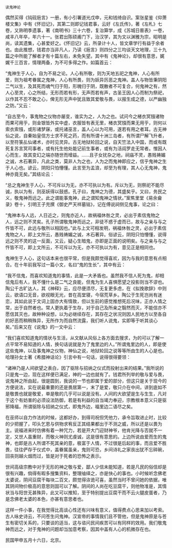     读鬼神论 

   偶然买得《钝砚巵言》一册，有小引署道光戊申，元和钱绮自识。案张星鉴《仰萧楼文集》中有《怀旧记》，其第二则即记钱君事，云好《左氏传》，著《左札》七卷，又熟明季遗事，著《南明书》三十六卷，复治算学，成《苏城日晷表》一卷，咸丰八年卒，年六十一。张君出陈硕甫门下，治汉学，其为文以渊雅为宗，昭明是尚，读其遗集，心甚爱好之。《怀旧记》云，所录计十人，皆文章学行有益于余者也。由此推想，钱君亦当非凡人，乃读《巵言》则四分之三均谈天文地理，三十九篇之中所能了解者才有十篇左右，未免失望。其中有《鬼神论》，却很有意思，娓娓千三百言，情理两备，为不可多得之作。如篇首云：

   “鬼神生于人心，自为不易之论。人心有所敬，则为天地五祀之鬼神，人心有所爱，则为祖考眷属之鬼神，人心有所畏，则为妖异厉恶之鬼神。盖人与物皆秉阴阳二气以生，及其死而魂气归于阳，形魄归于阴，既散者不可复合，何鬼神之有，然人心至灵，心之所结，无形而若有形，无声而若有声，古圣王因人心而制为祭祀，以作其不忍不敢之心，俾无形无声中犹且致其爱敬与畏，以报生成之德，以严幽独之防。”又云：

   “自古至今，事鬼物之仪物亦屡变，谁实为之，人为之也。试问今之楮衣冥镪诸物而果可用乎，则金银皆外实中虚，衣服皆有表无里，楮衣冥镪而果无用乎，则何以索衣索镪，或形诸梦寐，或托诸巫言，盖人心以为可用，遂若有用之者耳。古无神仙之说，自秦始皇信方士求不死之药，而有所谓十洲三岛者，有所谓尸解飞升者，以至符箓乩仙诸术，亦时见灵异。古无地狱轮回之说，自天竺法入中国，而或有既死复苏言冥司事者，或有托生他处能记前生事者，或有为活阎罗走无常者。惟因人心而生，故其变幻之端亦随世而增益。……且子女扰杂之地，祠庙不灵，愚贱祷媚之诚，木石著异，凡此之类，莫非人为之也，人为之而鬼神即应之，信乎鬼神之生于人心也。谚云，阴阳只怕懵懂。此言至为孟浪，却至为有理，其人心无鬼神，鬼神亦竟无矣。”其结论云：

   “总之鬼神生于人心，不可斥以为无，亦不可执以为有。斥以为无，则祭祀不能尽诚，执以为有，则巫妖得以鼓惑。孔子曰，鬼神之为德，其盛矣乎。又曰，务民之义，敬鬼神而远之。此之谓能事鬼神，此之谓知鬼神之情状。”案焦里堂《易余龠录》卷十，引明王子充撰《御史严天祥墓铭》，记在傅说祠侧见鬼事，论之曰：

   “鬼神本与人远，人日近之，则鬼亦近人，故祸福休咎之灵，必出于素信鬼物之人，远之则不灵矣。孔子所谓敬鬼神而远之，非徒不惑于虚而已，故与之亲与与之忤皆不可，此远与敬所以相因也。”此与上文可相发明，祸福休咎之灵，必出于素信鬼物之人，即上文所云，愚贱祷媚之诚，木石著异。俗谚云，阴阳只怕懵懂，说得远之则不灵的这一反面，又云，疑心生暗鬼，亦即是正面的说明矣。与之亲与与之忤皆不可，即上文所云，不可斥以为无，亦不可执以为有，意见正是相同也。

   鬼神生于人心，这句话本来也很平常，但是我颇觉得喜欢，因为与我的意思有点相合。在十年前我写过一篇小文，名曰“鬼的生长”，其中有云：

   “我不信鬼，而喜欢知道鬼的事情，此是一大矛盾也。虽然我不信人死为鬼，却相信鬼后有人，我不懂什么是二气之良能，但鬼为生人喜惧愿望之投影则当不谬也。陶公千古旷达人，其《神释》云，应尽便须尽，无复更多虑，在《拟挽歌辞》中则云，欲语口无音，欲视眼无光，昔在高堂寝，今宿荒草乡。陶公于生死岂尚有迷恋，其如此说于文词上固亦大有情致，但以生前的感觉推想死后况味，正亦人情之常，出于自然者也。常人更执着于生存，对于自己及所亲之翳然而灭，不能信亦不愿信其灭也，故种种设想，以为必继续存在，其存在之状况则因人民地方以至各自的好恶而稍稍殊异，无所作为而自然流露，我们听人说鬼，实即等于听其谈心矣。”后来又在《说鬼》的一文中云：

   “我们喜欢知道鬼的情状与生活，从文献从风俗上各方面去搜求，为的可以了解一点平常不易知道的人情，换句话说就是为了鬼里边的人。”所谓鬼里边的人，即是使这些鬼神，以及事鬼神之仪物，神仙之说，地狱轮回之说等等所由生的人心是也。哈理孙女士著《希腊神话论》引言中有一句话，说得很得要领：

   “诸神乃是人间欲望之表白，因了驱除与招纳之仪式而投射出来的结果。”我所说的只是鬼一边，现在这样便已满足，神的一边也就有了。钱君所列举的敬与爱与畏，说鬼神之所由起，很是圆到，我说的一节也即属于爱的部分，但这只是关于现今的方便说法，实在说最重要的还是畏居第一，末了是爱，敬只介在中间，讲到底如不是敬畏也就是敬爱，单是敬的几乎可以说是没有。人间的大欲望是生与生生，凡对于这个有妨害的必须设法防御，若是有利益的自当竭力奉迎，宗教根本意义只是驱邪降福，所谓驱除与招纳之仪式，即鬼外边，福里边二语尽之矣。

   在巫师以自力作法的时候，这都好办，到得司祝但凭他力，承令旨取进止时，比较的少把握了，叩头乞恩与供物求宥反正其结果都出于不测之威，所以还是以畏为主。说福进来时仿佛有着一种咒力，若是开大门迎财神爷，他肯光降与否就不一定，又世人虽重财，而敬火神则尤虔诚，这是很有意思的。上边所说由爱而生的鬼神，也即是古人所谓不死其亲的意，极富于人情，不过很是后起的事，而且爱不胜畏，往往俨存于仪式中，盖眷属虽亲，鬼则可恐，乡间诗礼之家丧出犹不忘碎碗，回丧则越火烟而过，皆是对于死者的恐怖之表示。

   世间高级宗教中对于无形的神之敬与爱，鄙人少信未能知道，若是凡民的俗信却是很有兴趣，倘得有暇多搜集资料，整理䌷绎之，亦是快心的事也。小时候听念佛老太婆说，阴间豆腐干每块二百文，颇觉得诙诡可喜，虽然当时不曾问她的依据，唯其阴间物价极高的意思则固可以了解。阴间的人尚在吃豆腐干，则他物准是，其情状当与阳世无甚殊异，此又可以推知，至于特别提出豆腐干而不云火腿皮蛋者，乃是念佛老太婆的本色，亦甚有意思者也。

   这样一件小事，在我觉得比高谈心性还有兴味有意义，值得费点心思来加以考索。古人咏史诗云，不问苍生问鬼神。汉宣帝的事情我们且不管他，但是鬼神原是与苍生有密切关系的，只要谈的适当，这与谘问民间疾苦可以有同样的效用。我们敬鬼神而远之，对于鬼神的问题却当加意考察，因其中盖有人心的机微存在也。

   民国甲申五月十六日，北京。

